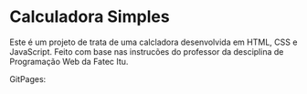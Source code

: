 # Calculadora Simples

Este é um projeto de trata de uma calcladora desenvolvida em HTML, CSS e JavaScript. Feito com base nas instrucões do professor da desciplina de Programação Web da Fatec Itu.

GitPages:
